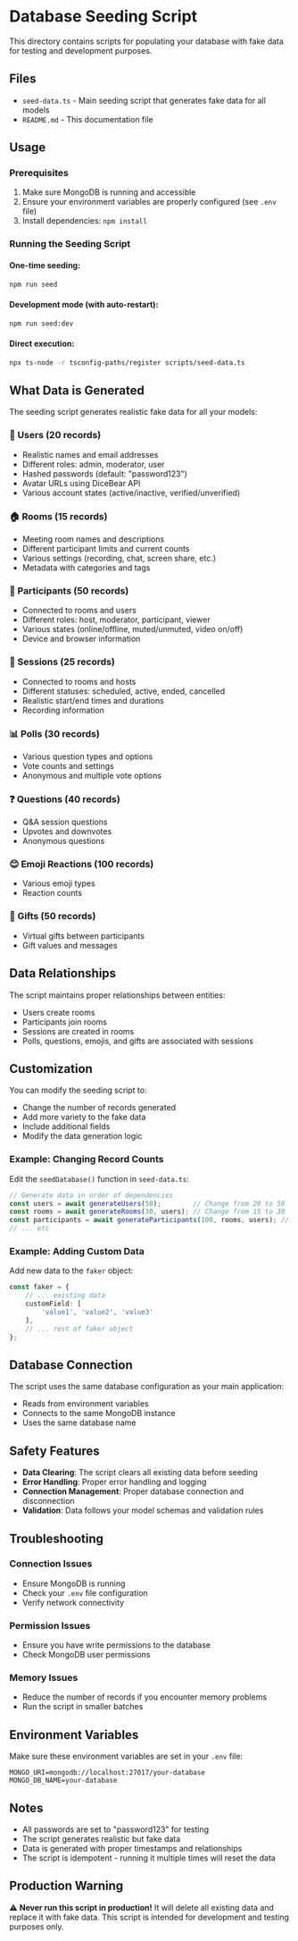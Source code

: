 # Database Seeding Script

This directory contains scripts for populating your database with fake data for testing and development purposes.

## Files

- `seed-data.ts` - Main seeding script that generates fake data for all models
- `README.md` - This documentation file

## Usage

### Prerequisites

1. Make sure MongoDB is running and accessible
2. Ensure your environment variables are properly configured (see `.env` file)
3. Install dependencies: `npm install`

### Running the Seeding Script

#### One-time seeding:
```bash
npm run seed
```

#### Development mode (with auto-restart):
```bash
npm run seed:dev
```

#### Direct execution:
```bash
npx ts-node -r tsconfig-paths/register scripts/seed-data.ts
```

## What Data is Generated

The seeding script generates realistic fake data for all your models:

### 👥 Users (20 records)
- Realistic names and email addresses
- Different roles: admin, moderator, user
- Hashed passwords (default: "password123")
- Avatar URLs using DiceBear API
- Various account states (active/inactive, verified/unverified)

### 🏠 Rooms (15 records)
- Meeting room names and descriptions
- Different participant limits and current counts
- Various settings (recording, chat, screen share, etc.)
- Metadata with categories and tags

### 👤 Participants (50 records)
- Connected to rooms and users
- Different roles: host, moderator, participant, viewer
- Various states (online/offline, muted/unmuted, video on/off)
- Device and browser information

### 📅 Sessions (25 records)
- Connected to rooms and hosts
- Different statuses: scheduled, active, ended, cancelled
- Realistic start/end times and durations
- Recording information

### 📊 Polls (30 records)
- Various question types and options
- Vote counts and settings
- Anonymous and multiple vote options

### ❓ Questions (40 records)
- Q&A session questions
- Upvotes and downvotes
- Anonymous questions

### 😊 Emoji Reactions (100 records)
- Various emoji types
- Reaction counts

### 🎁 Gifts (50 records)
- Virtual gifts between participants
- Gift values and messages

## Data Relationships

The script maintains proper relationships between entities:
- Users create rooms
- Participants join rooms
- Sessions are created in rooms
- Polls, questions, emojis, and gifts are associated with sessions

## Customization

You can modify the seeding script to:
- Change the number of records generated
- Add more variety to the fake data
- Include additional fields
- Modify the data generation logic

### Example: Changing Record Counts

Edit the `seedDatabase()` function in `seed-data.ts`:

```typescript
// Generate data in order of dependencies
const users = await generateUsers(50);        // Change from 20 to 50
const rooms = await generateRooms(30, users); // Change from 15 to 30
const participants = await generateParticipants(100, rooms, users); // Change from 50 to 100
// ... etc
```

### Example: Adding Custom Data

Add new data to the `faker` object:

```typescript
const faker = {
    // ... existing data
    customField: [
        'value1', 'value2', 'value3'
    ],
    // ... rest of faker object
};
```

## Database Connection

The script uses the same database configuration as your main application:
- Reads from environment variables
- Connects to the same MongoDB instance
- Uses the same database name

## Safety Features

- **Data Clearing**: The script clears all existing data before seeding
- **Error Handling**: Proper error handling and logging
- **Connection Management**: Proper database connection and disconnection
- **Validation**: Data follows your model schemas and validation rules

## Troubleshooting

### Connection Issues
- Ensure MongoDB is running
- Check your `.env` file configuration
- Verify network connectivity

### Permission Issues
- Ensure you have write permissions to the database
- Check MongoDB user permissions

### Memory Issues
- Reduce the number of records if you encounter memory problems
- Run the script in smaller batches

## Environment Variables

Make sure these environment variables are set in your `.env` file:

```env
MONGO_URI=mongodb://localhost:27017/your-database
MONGO_DB_NAME=your-database
```

## Notes

- All passwords are set to "password123" for testing
- The script generates realistic but fake data
- Data is generated with proper timestamps and relationships
- The script is idempotent - running it multiple times will reset the data

## Production Warning

⚠️ **Never run this script in production!** It will delete all existing data and replace it with fake data. This script is intended for development and testing purposes only.
